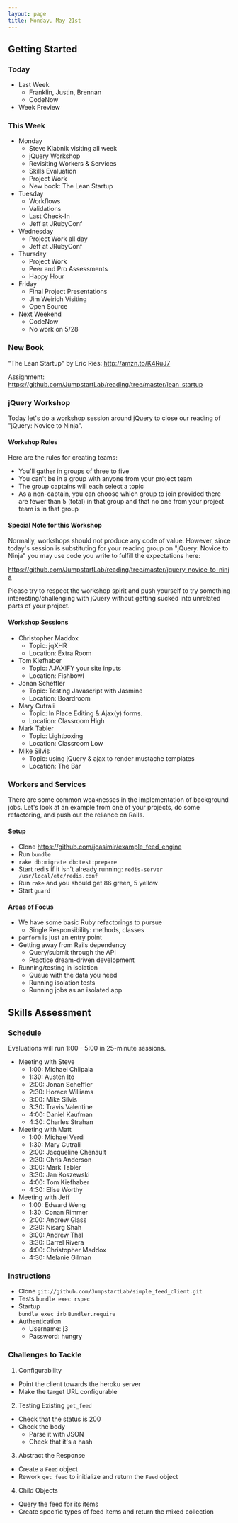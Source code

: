 ```yaml
---
layout: page
title: Monday, May 21st
---
```


## Getting Started

### Today

* Last Week
  * Franklin, Justin, Brennan
  * CodeNow
* Week Preview

### This Week

* Monday
  * Steve Klabnik visiting all week
  * jQuery Workshop
  * Revisiting Workers & Services
  * Skills Evaluation
  * Project Work
  * New book: The Lean Startup
* Tuesday
  * Workflows
  * Validations
  * Last Check-In
  * Jeff at JRubyConf
* Wednesday
  * Project Work all day
  * Jeff at JRubyConf
* Thursday
  * Project Work
  * Peer and Pro Assessments
  * Happy Hour
* Friday
  * Final Project Presentations
  * Jim Weirich Visiting
  * Open Source
* Next Weekend
  * CodeNow
  * No work on 5/28

### New Book

"The Lean Startup" by Eric Ries: http://amzn.to/K4RuJ7

Assignment: https://github.com/JumpstartLab/reading/tree/master/lean_startup

### jQuery Workshop

Today let's do a workshop session around jQuery to close our reading of "jQuery: Novice to Ninja".

#### Workshop Rules

Here are the rules for creating teams:

* You'll gather in groups of three to five
* You can't be in a group with anyone from your project team
* The group captains will each select a topic
* As a non-captain, you can choose which group to join provided there are fewer than 5 (total) in that group and that no one from your project team is in that group

#### Special Note for this Workshop

Normally, workshops should not produce any code of value. However, since today's session is substituting for your reading group on "jQuery: Novice to Ninja" you may use code you write to fulfill the expectations here:

https://github.com/JumpstartLab/reading/tree/master/jquery_novice_to_ninja

Please try to respect the workshop spirit and push yourself to try something interesting/challenging with jQuery without getting sucked into unrelated parts of your project.

#### Workshop Sessions

* Christopher Maddox
  * Topic: jqXHR
  * Location: Extra Room
* Tom Kiefhaber
  * Topic: AJAXIFY your site inputs
  * Location: Fishbowl
* Jonan Scheffler
  * Topic: Testing Javascript with Jasmine
  * Location: Boardroom
* Mary Cutrali
  * Topic: In Place Editing & Ajax(y) forms.
  * Location: Classroom High
* Mark Tabler
  * Topic: Lightboxing
  * Location: Classroom Low
* Mike Silvis
  * Topic: using jQuery & ajax to render mustache templates
  * Location: The Bar

### Workers and Services

There are some common weaknesses in the implementation of background jobs. Let's look at an example from one of your projects, do some refactoring, and push out the reliance on Rails.

#### Setup

* Clone https://github.com/jcasimir/example_feed_engine
* Run `bundle`
* `rake db:migrate db:test:prepare`
* Start redis if it isn't already running: `redis-server /usr/local/etc/redis.conf`
* Run `rake` and you should get 86 green, 5 yellow
* Start `guard`

#### Areas of Focus

* We have some basic Ruby refactorings to pursue
  * Single Responsibility: methods, classes
* `perform` is just an entry point
* Getting away from Rails dependency
  * Query/submit through the API
  * Practice dream-driven development
* Running/testing in isolation
  * Queue with the data you need
  * Running isolation tests
  * Running jobs as an isolated app

## Skills Assessment

### Schedule

Evaluations will run 1:00 - 5:00 in 25-minute sessions.

* Meeting with Steve
  * 1:00: Michael Chlipala
  * 1:30: Austen Ito
  * 2:00: Jonan Scheffler
  * 2:30: Horace Williams
  * 3:00: Mike Silvis
  * 3:30: Travis Valentine
  * 4:00: Daniel Kaufman
  * 4:30: Charles Strahan
* Meeting with Matt
  * 1:00: Michael Verdi
  * 1:30: Mary Cutrali
  * 2:00: Jacqueline Chenault
  * 2:30: Chris Anderson
  * 3:00: Mark Tabler
  * 3:30: Jan Koszewski
  * 4:00: Tom Kiefhaber
  * 4:30: Elise Worthy  
* Meeting with Jeff
  * 1:00: Edward Weng
  * 1:30: Conan Rimmer
  * 2:00: Andrew Glass
  * 2:30: Nisarg Shah
  * 3:00: Andrew Thal
  * 3:30: Darrel Rivera
  * 4:00: Christopher Maddox
  * 4:30: Melanie Gilman

### Instructions

* Clone `git://github.com/JumpstartLab/simple_feed_client.git`
* Tests
  `bundle exec rspec`
* Startup    
  `bundle exec irb`
  `Bundler.require`
* Authentication
  * Username: j3
  * Password: hungry

### Challenges to Tackle

1. Configurability
  * Point the client towards the heroku server
  * Make the target URL configurable
2. Testing Existing `get_feed`
  * Check that the status is 200
  * Check the body
    * Parse it with JSON 
    * Check that it's a hash
3. Abstract the Response
  * Create a `Feed` object
  * Rework `get_feed` to initialize and return the `Feed` object
4. Child Objects
  * Query the feed for its items
  * Create specific types of feed items and return the mixed collection
